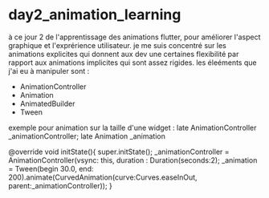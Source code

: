 # day2_animation_learning

à ce jour 2 de l'apprentissage des animations flutter, pour améliorer l'aspect graphique et l'exprérience utilisateur.
je me suis concentré sur les animations explicites qui donnent aux dev une certaines flexibilité par rapport aux animations implicites qui sont assez rigides. 
les éleéments que j'ai eu à manipuler sont : 
- AnimationController 
- Animation
- AnimatedBuilder
- Tween

exemple pour animation sur la taille d'une widget :
late AnimationController _animationController;
late Animation _animation 

@override 
void initState(){
  super.initState();
  _animationController = AnimationController(vsync: this, duration : Duration(seconds:2);
  _animation = Tween<double>(begin 30.0, end: 200).animate(CurvedAnimation(curve:Curves.easeInOut, parent:_animationController));
}
